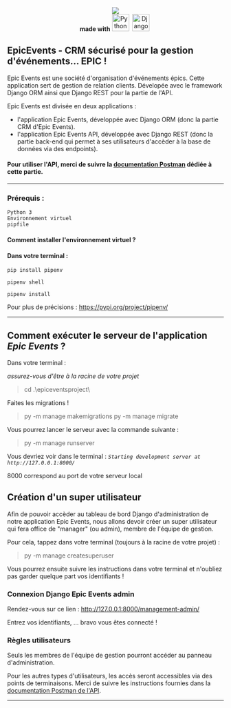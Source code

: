 <div align="center">
    <img src="https://user.oc-static.com/upload/2020/09/22/16007804386673_P10.png">
</div>
<div id="snippets" align="center">
<span><strong>made with</strong></span>
  <img src="https://cdn.jsdelivr.net/gh/devicons/devicon/icons/python/python-original.svg" title="Python" alt="Python" width="40" height="40"/>&nbsp;
  <img src="https://cdn.jsdelivr.net/gh/devicons/devicon/icons/django/django-plain-wordmark.svg" title="Django" alt="Django" width="40" height="40"/>&nbsp;
</div>

EpicEvents - CRM sécurisé pour la gestion d'événements... EPIC !
---

Epic Events est une société d'organisation d'événements épics. Cette application sert de gestion de relation clients.
Dévelopée avec le framework Django ORM ainsi que Django REST pour la partie de l'API.

Epic Events est divisée en deux applications :

- l'application Epic Events, développée avec Django ORM (donc la partie CRM d'Epic Events).
- l'application Epic Events API, développée avec Django REST (donc la partie back-end qui permet à ses utilisateurs d'accèder à la base de données via des endpoints).


#### Pour utiliser l'API, merci de suivre la [documentation Postman](https://documenter.getpostman.com/view/19936781/2s8Z6u5FHS) dédiée à cette partie.

---

### Prérequis :

    Python 3
    Environnement virtuel
    pipfile

#### Comment installer l'environnement virtuel ?

#### Dans votre terminal :

    pip install pipenv

    pipenv shell

    pipenv install

Pour plus de précisions : https://pypi.org/project/pipenv/

---

## Comment exécuter le serveur de l'application *Epic Events* ?
Dans votre terminal :

_assurez-vous d'être à la racine de votre projet_

> cd .\epiceventsproject\

Faites les migrations !

> py -m manage makemigrations
> py -m manage migrate

Vous pourrez lancer le serveur avec la commande suivante :

> py -m manage runserver

Vous devriez voir dans le terminal : _`Starting development server at http://127.0.0.1:8000/`_

8000 correspond au port de votre serveur local

## Création d'un super utilisateur

Afin de pouvoir accèder au tableau de bord Django d'administration de notre application Epic Events,
nous allons devoir créer un super utilisateur qui fera office de "manager" (ou admin), membre de l'équipe de gestion.

Pour cela, tappez dans votre terminal (toujours à la racine de votre projet) :

> py -m manage createsuperuser

Vous pourrez ensuite suivre les instructions dans votre terminal et n'oubliez pas garder quelque part vos identifiants !

### Connexion Django Epic Events admin

Rendez-vous sur ce lien : http://127.0.0.1:8000/management-admin/

Entrez vos identifiants, ... bravo vous êtes connecté !

### Règles utilisateurs

Seuls les membres de l'équipe de gestion pourront accéder au panneau d'administration.

Pour les autres types d'utilisateurs, les accès seront accessibles via des points de terminaisons.
Merci de suivre les instructions fournies dans la [documentation Postman de l'API](https://documenter.getpostman.com/view/19936781/2s8Z6u5FHS).

---
